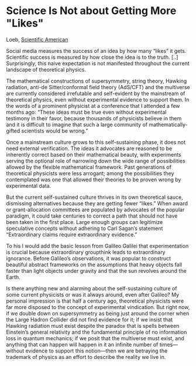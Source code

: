 # Science Is Not about Getting More "Likes"

Loeb, [Scientific American](https://blogs.scientificamerican.com/observations/science-is-not-about-getting-more-likes/)

Social media measures the success of an idea by how many “likes” it
gets. Scientific success is measured by how close the idea is to the
truth. [..] Surprisingly, this naive expectation is not manifested
throughout the current landscape of theoretical physics.

The mathematical constructions of supersymmetry, string theory,
Hawking radiation, anti-de Sitter/conformal field theory (AdS/CFT) and
the multiverse are currently considered irrefutable and self-evident
by the mainstream of theoretical physics, even without experimental
evidence to support them. In the words of a prominent physicist at a
conference that I attended a few months ago: “These ideas must be true
even without experimental testimony in their favor, because thousands
of physicists believe in them and it is difficult to imagine that such
a large community of mathematically-gifted scientists would be wrong.”

Once a mainstream culture grows to this self-sustaining phase, it does
not need external verification. The ideas it advocates are reasoned to
be inherently correct based on their mathematical beauty, with
experiments serving the optional role of narrowing down the wide range
of possibilities allowed by the flexible mathematical framework. Past
generations of theoretical physicists were less arrogant; among the
possibilities they contemplated was one that allowed their theories to
be proven wrong by experimental data.

But the current self-sustained culture thrives in its own theoretical
sauce, dismissing alternatives because they are getting fewer “likes.”
When award or grant-allocation committees are populated by advocates
of the popular paradigm, it could take centuries to correct a path
that should not have been taken in the first place. Large enough
groups can legitimize speculative concepts without adhering to Carl
Sagan’s statement “Extraordinary claims require extraordinary
evidence.”

To his I would add the basic lesson from Galileo Galilei that
experimentation is crucial because extraordinary groupthink leads to
extraordinary ignorance. Before Galileo’s observations, it was popular
to construct beautiful abstract frameworks on the assumptions that
heavy objects fall faster than light objects under gravity and that
the sun revolves around the Earth.

Is there anything new and alarming about the self-sustaining culture
of some current physicists or was it always around, even after
Galileo? My personal impression is that half a century ago,
theoretical physicists were far more disposed to the concept of
experimental vindication. But right now, if we double down on
supersymmetry as being just around the corner when the Large Hadron
Collider did not find evidence for it; if we insist that Hawking
radiation must exist despite the paradox that is spells between
Einstein’s general relativity and the fundamental principle of no
information loss in quantum mechanics; if we posit that the multiverse
must exist, and anything that can happen will happen in it an infinite
number of times—without evidence to support this notion—then we are
betraying the trademark of physics as an effort to describe the
reality we live in.




